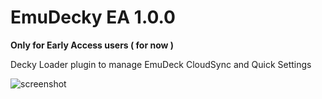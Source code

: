 # EmuDecky EA 1.0.0

**Only for Early Access users ( for now )**

Decky Loader plugin to manage EmuDeck CloudSync and Quick Settings

![screenshot](https://github.com/EmuDeck/EmuDecky/assets/6368050/829eca6b-f2b1-452d-b6d9-89342e19617d)
